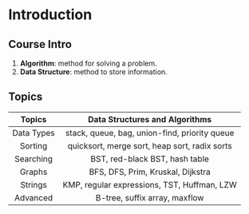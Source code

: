 # Introduction

## Course Intro

1. **Algorithm**: method for solving a problem.
2. **Data Structure**: method to store information.

## Topics

|   Topics   |        Data Structures and Algorithms         |
| :--------: | :-------------------------------------------: |
| Data Types | stack, queue, bag, union-find, priority queue |
|  Sorting   | quicksort, merge sort, heap sort, radix sorts |
| Searching  |        BST, red-black BST, hash table         |
|   Graphs   |       BFS, DFS, Prim, Kruskal, Dijkstra       |
|  Strings   |  KMP, regular expressions, TST, Huffman, LZW  |
|  Advanced  |         B-tree, suffix array, maxflow         |

